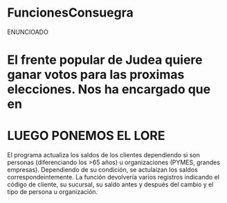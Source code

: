 # FuncionesConsuegra
ENUNCIOADO
# El frente popular de Judea quiere ganar votos para las proximas elecciones. Nos ha encargado que en 
# LUEGO PONEMOS EL LORE
El programa actualiza los saldos de los clientes dependiendo si son personas (diferenciando los >65 años) u organizaciones (PYMES, grandes empresas).
Dependiendo de su condición, se actulaizan los saldos correspondeintemente.
La función devolvería varios registros indicando el código de cliente, su sucursal, su saldo antes y después del cambio y el tipo de persona u organización.
